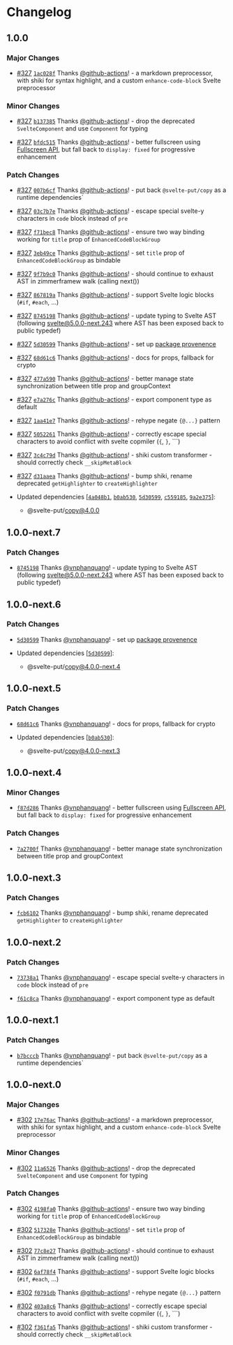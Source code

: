 # Changelog

## 1.0.0

### Major Changes

- [#327](https://github.com/vnphanquang/svelte-put/pull/327) [`1ac028f`](https://github.com/vnphanquang/svelte-put/commit/1ac028f00569e9182d02eab1e8aa9ec95baf33db) Thanks [@github-actions](https://github.com/apps/github-actions)! - a markdown preprocessor, with shiki for syntax highlight, and a custom `enhance-code-block` Svelte preprocessor

### Minor Changes

- [#327](https://github.com/vnphanquang/svelte-put/pull/327) [`b137385`](https://github.com/vnphanquang/svelte-put/commit/b1373858ae97bd0ce360ee4591e896651e60ad17) Thanks [@github-actions](https://github.com/apps/github-actions)! - drop the deprecated `SvelteComponent` and use `Component` for typing

- [#327](https://github.com/vnphanquang/svelte-put/pull/327) [`bfdc515`](https://github.com/vnphanquang/svelte-put/commit/bfdc51556e4b1b7ca5382570f7ae29cd775447df) Thanks [@github-actions](https://github.com/apps/github-actions)! - better fullscreen using [Fullscreen API](https://developer.mozilla.org/en-US/docs/Web/API/Fullscreen_API/Guide#things_your_users_want_to_know), but fall back to `display: fixed` for progressive enhancement

### Patch Changes

- [#327](https://github.com/vnphanquang/svelte-put/pull/327) [`007b6cf`](https://github.com/vnphanquang/svelte-put/commit/007b6cf6b83cd96de9ab45afc36c48c2b3609c0d) Thanks [@github-actions](https://github.com/apps/github-actions)! - put back `@svelte-put/copy` as a runtime dependencies`

- [#327](https://github.com/vnphanquang/svelte-put/pull/327) [`03c7b7e`](https://github.com/vnphanquang/svelte-put/commit/03c7b7e8ef097b421762a4181985e4e716b59138) Thanks [@github-actions](https://github.com/apps/github-actions)! - escape special svelte-y characters in `code` block instead of `pre`

- [#327](https://github.com/vnphanquang/svelte-put/pull/327) [`f71bec8`](https://github.com/vnphanquang/svelte-put/commit/f71bec8424483f6758e5f59da9b4726f19110964) Thanks [@github-actions](https://github.com/apps/github-actions)! - ensure two way binding working for `title` prop of `EnhancedCodeBlockGroup`

- [#327](https://github.com/vnphanquang/svelte-put/pull/327) [`3eb49ce`](https://github.com/vnphanquang/svelte-put/commit/3eb49cec59af9e9e036bf86a1dca7fae0cb12ba3) Thanks [@github-actions](https://github.com/apps/github-actions)! - set `title` prop of `EnhancedCodeBlockGroup` as bindable

- [#327](https://github.com/vnphanquang/svelte-put/pull/327) [`9f7b9c0`](https://github.com/vnphanquang/svelte-put/commit/9f7b9c02dc2ec09928f1eceae24ead73179bed54) Thanks [@github-actions](https://github.com/apps/github-actions)! - should continue to exhaust AST in zimmerframew walk (calling next())

- [#327](https://github.com/vnphanquang/svelte-put/pull/327) [`867819a`](https://github.com/vnphanquang/svelte-put/commit/867819a387eca4243c3da0a5fbee2c78ac110995) Thanks [@github-actions](https://github.com/apps/github-actions)! - support Svelte logic blocks (`#if`, `#each`, ...)

- [#327](https://github.com/vnphanquang/svelte-put/pull/327) [`8745198`](https://github.com/vnphanquang/svelte-put/commit/874519803cc04f1124d7d028ab5029937bf921f3) Thanks [@github-actions](https://github.com/apps/github-actions)! - update typing to Svelte AST (following [svelte@5.0.0-next.243](https://github.com/sveltejs/svelte/releases/tag/svelte%405.0.0-next.243) where AST has been exposed back to public typedef)

- [#327](https://github.com/vnphanquang/svelte-put/pull/327) [`5d30599`](https://github.com/vnphanquang/svelte-put/commit/5d3059929a1846fae63e8e35a1423544321f55cc) Thanks [@github-actions](https://github.com/apps/github-actions)! - set up [package provenence](https://docs.npmjs.com/generating-provenance-statements#publishing-packages-with-provenance-via-github-actions)

- [#327](https://github.com/vnphanquang/svelte-put/pull/327) [`68d61c6`](https://github.com/vnphanquang/svelte-put/commit/68d61c6c63efb477d3db8ba6d664476a3dd10c9d) Thanks [@github-actions](https://github.com/apps/github-actions)! - docs for props, fallback for crypto

- [#327](https://github.com/vnphanquang/svelte-put/pull/327) [`477a590`](https://github.com/vnphanquang/svelte-put/commit/477a590261eeb8384ad64edbb5e706a022665601) Thanks [@github-actions](https://github.com/apps/github-actions)! - better manage state synchronization between title prop and groupContext

- [#327](https://github.com/vnphanquang/svelte-put/pull/327) [`e7a276c`](https://github.com/vnphanquang/svelte-put/commit/e7a276c0613d16d1becf7f2d8cae65f205317614) Thanks [@github-actions](https://github.com/apps/github-actions)! - export component type as default

- [#327](https://github.com/vnphanquang/svelte-put/pull/327) [`1aa41e7`](https://github.com/vnphanquang/svelte-put/commit/1aa41e7df984d0d246e611de45bec9d1f76e3277) Thanks [@github-actions](https://github.com/apps/github-actions)! - rehype negate `{@...}` pattern

- [#327](https://github.com/vnphanquang/svelte-put/pull/327) [`5052261`](https://github.com/vnphanquang/svelte-put/commit/5052261bcf44768bc1823cc8df500a94a4602e15) Thanks [@github-actions](https://github.com/apps/github-actions)! - correctly escape special characters to avoid conflict with svelte copmiler (`{`, `}`, ```)

- [#327](https://github.com/vnphanquang/svelte-put/pull/327) [`3c4c79d`](https://github.com/vnphanquang/svelte-put/commit/3c4c79d8543862cf36945c6d8b8029afc70f5610) Thanks [@github-actions](https://github.com/apps/github-actions)! - shiki custom transformer - should correctly check `__skipMetaBlock`

- [#327](https://github.com/vnphanquang/svelte-put/pull/327) [`d31aaea`](https://github.com/vnphanquang/svelte-put/commit/d31aaea666cdbe62aea9011d9f08f2e893cf7ee2) Thanks [@github-actions](https://github.com/apps/github-actions)! - bump shiki, rename deprecated `getHighlighter` to `createHighlighter`

- Updated dependencies [[`4a048b1`](https://github.com/vnphanquang/svelte-put/commit/4a048b13a5230947d5b073ddcf0846bbca46ff64), [`b0ab530`](https://github.com/vnphanquang/svelte-put/commit/b0ab5304e4b355c8f8c93d0feae13779dbd36d5a), [`5d30599`](https://github.com/vnphanquang/svelte-put/commit/5d3059929a1846fae63e8e35a1423544321f55cc), [`c559185`](https://github.com/vnphanquang/svelte-put/commit/c55918517ef53fbc07870fa33e1f6c2e13e7c995), [`9a2e375`](https://github.com/vnphanquang/svelte-put/commit/9a2e375915b0654af3f13b1ac4d325507e5e2b98)]:
  - @svelte-put/copy@4.0.0

## 1.0.0-next.7

### Patch Changes

- [`8745198`](https://github.com/vnphanquang/svelte-put/commit/874519803cc04f1124d7d028ab5029937bf921f3) Thanks [@vnphanquang](https://github.com/vnphanquang)! - update typing to Svelte AST (following [svelte@5.0.0-next.243](https://github.com/sveltejs/svelte/releases/tag/svelte%405.0.0-next.243) where AST has been exposed back to public typedef)

## 1.0.0-next.6

### Patch Changes

- [`5d30599`](https://github.com/vnphanquang/svelte-put/commit/5d3059929a1846fae63e8e35a1423544321f55cc) Thanks [@vnphanquang](https://github.com/vnphanquang)! - set up [package provenence](https://docs.npmjs.com/generating-provenance-statements#publishing-packages-with-provenance-via-github-actions)

- Updated dependencies [[`5d30599`](https://github.com/vnphanquang/svelte-put/commit/5d3059929a1846fae63e8e35a1423544321f55cc)]:
  - @svelte-put/copy@4.0.0-next.4

## 1.0.0-next.5

### Patch Changes

- [`68d61c6`](https://github.com/vnphanquang/svelte-put/commit/68d61c6c63efb477d3db8ba6d664476a3dd10c9d) Thanks [@vnphanquang](https://github.com/vnphanquang)! - docs for props, fallback for crypto

- Updated dependencies [[`b0ab530`](https://github.com/vnphanquang/svelte-put/commit/b0ab5304e4b355c8f8c93d0feae13779dbd36d5a)]:
  - @svelte-put/copy@4.0.0-next.3

## 1.0.0-next.4

### Minor Changes

- [`f87d286`](https://github.com/vnphanquang/svelte-put/commit/f87d2866b39641d0087ff79b3d1b04ad35f9e17b) Thanks [@vnphanquang](https://github.com/vnphanquang)! - better fullscreen using [Fullscreen API](https://developer.mozilla.org/en-US/docs/Web/API/Fullscreen_API/Guide#things_your_users_want_to_know), but fall back to `display: fixed` for progressive enhancement

### Patch Changes

- [`7a2700f`](https://github.com/vnphanquang/svelte-put/commit/7a2700f0546ab1239a6961e2145d041d03715697) Thanks [@vnphanquang](https://github.com/vnphanquang)! - better manage state synchronization between title prop and groupContext

## 1.0.0-next.3

### Patch Changes

- [`fcb6102`](https://github.com/vnphanquang/svelte-put/commit/fcb610254c0fe6e892c2882e0a1e8e4800030c2b) Thanks [@vnphanquang](https://github.com/vnphanquang)! - bump shiki, rename deprecated `getHighlighter` to `createHighlighter`

## 1.0.0-next.2

### Patch Changes

- [`73738a1`](https://github.com/vnphanquang/svelte-put/commit/73738a1efe70eb6b03248e5b3dc4797a05042e0d) Thanks [@vnphanquang](https://github.com/vnphanquang)! - escape special svelte-y characters in `code` block instead of `pre`

- [`f61c8ca`](https://github.com/vnphanquang/svelte-put/commit/f61c8ca5476bb9eb96bf347818859137dc8c4d54) Thanks [@vnphanquang](https://github.com/vnphanquang)! - export component type as default

## 1.0.0-next.1

### Patch Changes

- [`b7bcccb`](https://github.com/vnphanquang/svelte-put/commit/b7bcccb3eb728bc69bd4dce1a895a9b5301a4536) Thanks [@vnphanquang](https://github.com/vnphanquang)! - put back `@svelte-put/copy` as a runtime dependencies`

## 1.0.0-next.0

### Major Changes

- [#302](https://github.com/vnphanquang/svelte-put/pull/302) [`17e76ac`](https://github.com/vnphanquang/svelte-put/commit/17e76ac26d1d93a9d246d0fd011bf339ac29efa1) Thanks [@github-actions](https://github.com/apps/github-actions)! - a markdown preprocessor, with shiki for syntax highlight, and a custom `enhance-code-block` Svelte preprocessor

### Minor Changes

- [#302](https://github.com/vnphanquang/svelte-put/pull/302) [`11a6526`](https://github.com/vnphanquang/svelte-put/commit/11a65266527bf42e735cf4ee29facedb80de2c41) Thanks [@github-actions](https://github.com/apps/github-actions)! - drop the deprecated `SvelteComponent` and use `Component` for typing

### Patch Changes

- [#302](https://github.com/vnphanquang/svelte-put/pull/302) [`4198fa0`](https://github.com/vnphanquang/svelte-put/commit/4198fa0524a8926088036994ef424b4104c8e668) Thanks [@github-actions](https://github.com/apps/github-actions)! - ensure two way binding working for `title` prop of `EnhancedCodeBlockGroup`

- [#302](https://github.com/vnphanquang/svelte-put/pull/302) [`517328e`](https://github.com/vnphanquang/svelte-put/commit/517328e5f8428b5b06c15c9979b9f0cae1bcb91d) Thanks [@github-actions](https://github.com/apps/github-actions)! - set `title` prop of `EnhancedCodeBlockGroup` as bindable

- [#302](https://github.com/vnphanquang/svelte-put/pull/302) [`77c8e27`](https://github.com/vnphanquang/svelte-put/commit/77c8e279e9d80e015f67a779b32c85e53de73a63) Thanks [@github-actions](https://github.com/apps/github-actions)! - should continue to exhaust AST in zimmerframew walk (calling next())

- [#302](https://github.com/vnphanquang/svelte-put/pull/302) [`6af78f4`](https://github.com/vnphanquang/svelte-put/commit/6af78f449c3da57df9cd8f3bd1355185b1fd885a) Thanks [@github-actions](https://github.com/apps/github-actions)! - support Svelte logic blocks (`#if`, `#each`, ...)

- [#302](https://github.com/vnphanquang/svelte-put/pull/302) [`f0791db`](https://github.com/vnphanquang/svelte-put/commit/f0791db8ae205dd3fe215d2a82b47506aa9efbb2) Thanks [@github-actions](https://github.com/apps/github-actions)! - rehype negate `{@...}` pattern

- [#302](https://github.com/vnphanquang/svelte-put/pull/302) [`403a8c6`](https://github.com/vnphanquang/svelte-put/commit/403a8c6bba8a800c9401a44d9ea57de60d34de8f) Thanks [@github-actions](https://github.com/apps/github-actions)! - correctly escape special characters to avoid conflict with svelte copmiler (`{`, `}`, ```)

- [#302](https://github.com/vnphanquang/svelte-put/pull/302) [`f361fa5`](https://github.com/vnphanquang/svelte-put/commit/f361fa55469851d1c3a64324d8aab8b50938f819) Thanks [@github-actions](https://github.com/apps/github-actions)! - shiki custom transformer - should correctly check `__skipMetaBlock`
